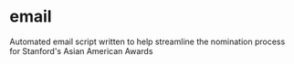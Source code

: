 # email
Automated email script written to help streamline the nomination process for Stanford's Asian American Awards
